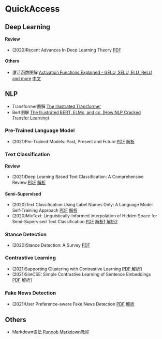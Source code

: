 # QuickAccess

## Deep Learning
#### Review
- (2020)Recent Advances In Deep Learning Theory [PDF](https://arxiv.org/pdf/2012.10931.pdf)

#### Others
- 激活函数图解 [Activation Functions Explained - GELU, SELU, ELU, ReLU and more](https://mlfromscratch.com/activation-functions-explained/) [中文](https://zhuanlan.zhihu.com/p/98863801)

## NLP
- Transformer图解 [The Illustrated Transformer](https://jalammar.github.io/illustrated-transformer/)
- Bert图解 [The Illustrated BERT, ELMo, and co. (How NLP Cracked Transfer Learning)](https://jalammar.github.io/illustrated-bert/)

### Pre-Trained Language Model
- (2021)Pre-Trained Models: Past, Present and Future [PDF](https://arxiv.org/abs/2106.07139.pdf) [解析](https://mp.weixin.qq.com/s/F4xUMY5nSb1ObpHtyAkzWg)

### Text Classification
#### Review
- (2021)Deep Learning Based Text Classification: A Comprehensive Review [PDF](https://arxiv.org/pdf/2004.03705.pdf) [解析](https://mp.weixin.qq.com/s/P0p1mEPZXuqtcSRsU5WdIA)

#### Semi-Supervised
- (2020)Text Classification Using Label Names Only: A Language Model Self-Training Approach [PDF](https://arxiv.org/pdf/2010.07245.pdf) [解析](https://mp.weixin.qq.com/s/IKfcUvrJIfGaL0uxcxvg4g)
- (2020)MixText: Linguistically-Informed Interpolation of Hidden Space for Semi-Supervised Text Classification [PDF](https://arxiv.org/pdf/2004.12239.pdf) [解析1](https://mp.weixin.qq.com/s/j_1wgIUhhfJ4FcPRh5HhUw) [解析2](https://mp.weixin.qq.com/s/I0GSzKXwA2jcR-cfFAYnWg)

### Stance Detection
- (2020)Stance Detection: A Survey [PDF](http://yoksis.bilkent.edu.tr/pdf/files/14204.pdf)

### Contrastive Learning
- (2021)Supporting Clustering with Contrastive Learning [PDF](https://arxiv.org/pdf/2103.12953.pdf) [解析1](https://mp.weixin.qq.com/s/BWK_tKR6If7Lww8SrRB5Ww)
- (2021)SimCSE: Simple Contrastive Learning of Sentence Embeddings [PDF](https://arxiv.org/pdf/2104.08821.pdf) [解析1](https://mp.weixin.qq.com/s/BpbI_S9lXofVFdu8qffIkg)

### Fake News Detection
- (2021)User Preference-aware Fake News Detection [PDF](https://arxiv.org/pdf/2104.12259.pdf) [解析](https://mp.weixin.qq.com/s/VRFr1-8jYJZQACVZnyy3yg)

## Others
- Markdown语法 [Runoob Markdown教程](https://www.runoob.com/markdown/md-tutorial.html)
